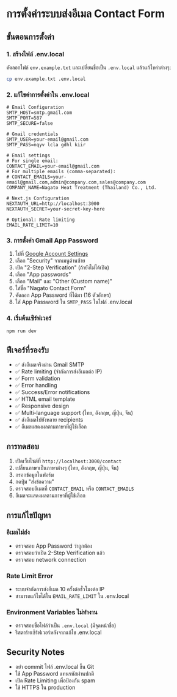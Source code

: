 # การตั้งค่าระบบส่งอีเมล Contact Form

## ขั้นตอนการตั้งค่า

### 1. สร้างไฟล์ .env.local
คัดลอกไฟล์ `env.example.txt` และเปลี่ยนชื่อเป็น `.env.local` แล้วแก้ไขค่าต่างๆ:

```bash
cp env.example.txt .env.local
```

### 2. แก้ไขค่าการตั้งค่าใน .env.local

```env
# Email Configuration
SMTP_HOST=smtp.gmail.com
SMTP_PORT=587
SMTP_SECURE=false

# Gmail credentials
SMTP_USER=your-email@gmail.com
SMTP_PASS=nqyv lcla gdhl kiir

# Email settings
# For single email:
CONTACT_EMAIL=your-email@gmail.com
# For multiple emails (comma-separated):
# CONTACT_EMAILS=your-email@gmail.com,admin@company.com,sales@company.com
COMPANY_NAME=Nagato Heat Treatment (Thailand) Co., Ltd.

# Next.js Configuration
NEXTAUTH_URL=http://localhost:3000
NEXTAUTH_SECRET=your-secret-key-here

# Optional: Rate limiting
EMAIL_RATE_LIMIT=10
```

### 3. การตั้งค่า Gmail App Password

1. ไปที่ [Google Account Settings](https://myaccount.google.com/)
2. เลือก "Security" จากเมนูด้านซ้าย
3. เปิด "2-Step Verification" (ถ้ายังไม่ได้เปิด)
4. เลือก "App passwords"
5. เลือก "Mail" และ "Other (Custom name)"
6. ใส่ชื่อ "Nagato Contact Form"
7. คัดลอก App Password ที่ได้มา (16 ตัวอักษร)
8. ใส่ App Password ใน `SMTP_PASS` ในไฟล์ .env.local

### 4. เริ่มต้นเซิร์ฟเวอร์

```bash
npm run dev
```

## ฟีเจอร์ที่รองรับ

- ✅ ส่งอีเมลจริงผ่าน Gmail SMTP
- ✅ Rate limiting (จำกัดการส่งอีเมลต่อ IP)
- ✅ Form validation
- ✅ Error handling
- ✅ Success/Error notifications
- ✅ HTML email template
- ✅ Responsive design
- ✅ Multi-language support (ไทย, อังกฤษ, ญี่ปุ่น, จีน)
- ✅ ส่งอีเมลไปยังหลาย recipients
- ✅ อีเมลแสดงผลตามภาษาที่ผู้ใช้เลือก

## การทดสอบ

1. เปิดเว็บไซต์ที่ `http://localhost:3000/contact`
2. เปลี่ยนภาษาเป็นภาษาต่างๆ (ไทย, อังกฤษ, ญี่ปุ่น, จีน)
3. กรอกข้อมูลในฟอร์ม
4. กดปุ่ม "ส่งข้อความ"
5. ตรวจสอบอีเมลที่ `CONTACT_EMAIL` หรือ `CONTACT_EMAILS`
6. อีเมลจะแสดงผลตามภาษาที่ผู้ใช้เลือก

## การแก้ไขปัญหา

### อีเมลไม่ส่ง
- ตรวจสอบ App Password ว่าถูกต้อง
- ตรวจสอบว่าเปิด 2-Step Verification แล้ว
- ตรวจสอบ network connection

### Rate Limit Error
- ระบบจำกัดการส่งอีเมล 10 ครั้งต่อชั่วโมงต่อ IP
- สามารถแก้ไขได้ใน `EMAIL_RATE_LIMIT` ใน .env.local

### Environment Variables ไม่ทำงาน
- ตรวจสอบชื่อไฟล์ว่าเป็น `.env.local` (มีจุดหน้าชื่อ)
- รีสตาร์ทเซิร์ฟเวอร์หลังจากแก้ไข .env.local

## Security Notes

- อย่า commit ไฟล์ .env.local ขึ้น Git
- ใช้ App Password แทนรหัสผ่านปกติ
- เปิด Rate Limiting เพื่อป้องกัน spam
- ใช้ HTTPS ใน production
